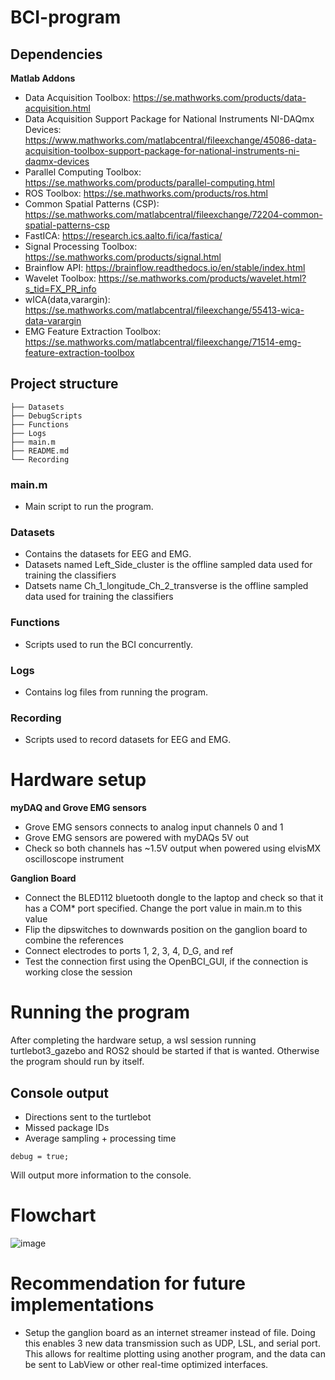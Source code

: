 # BCI-program
## Dependencies
  
**Matlab Addons**
- Data Acquisition Toolbox: https://se.mathworks.com/products/data-acquisition.html
- Data Acquisition Support Package for National Instruments NI-DAQmx Devices: https://www.mathworks.com/matlabcentral/fileexchange/45086-data-acquisition-toolbox-support-package-for-national-instruments-ni-daqmx-devices
- Parallel Computing Toolbox: https://se.mathworks.com/products/parallel-computing.html
- ROS Toolbox: https://se.mathworks.com/products/ros.html
- Common Spatial Patterns (CSP): https://se.mathworks.com/matlabcentral/fileexchange/72204-common-spatial-patterns-csp
- FastICA: https://research.ics.aalto.fi/ica/fastica/
- Signal Processing Toolbox: https://se.mathworks.com/products/signal.html
- Brainflow API: https://brainflow.readthedocs.io/en/stable/index.html
- Wavelet Toolbox: https://se.mathworks.com/products/wavelet.html?s_tid=FX_PR_info
- wICA(data,varargin): https://se.mathworks.com/matlabcentral/fileexchange/55413-wica-data-varargin
- EMG Feature Extraction Toolbox: https://se.mathworks.com/matlabcentral/fileexchange/71514-emg-feature-extraction-toolbox
  

## Project structure
```
├── Datasets
├── DebugScripts
├── Functions
├── Logs
├── main.m
├── README.md
└── Recording
```
### main.m
- Main script to run the program.
### Datasets
- Contains the datasets for EEG and EMG.
- Datasets named Left_Side_cluster is the offline sampled data used for training the classifiers
- Datsets name Ch_1_longitude_Ch_2_transverse is the offline sampled data used for training the classifiers
### Functions
- Scripts used to run the BCI concurrently.
### Logs
- Contains log files from running the program.
### Recording
- Scripts used to record datasets for EEG and EMG.

# Hardware setup
**myDAQ and Grove EMG sensors**
- Grove EMG sensors connects to analog input channels 0 and 1
- Grove EMG sensors are powered with myDAQs 5V out
- Check so both channels has ~1.5V output when powered using elvisMX oscilloscope instrument

**Ganglion Board**
- Connect the BLED112 bluetooth dongle to the laptop and check so that it has a COM* port specified. Change the port value in main.m to this value
- Flip the dipswitches to downwards position on the ganglion board to combine the references
- Connect electrodes to ports 1, 2, 3, 4, D_G, and ref
- Test the connection first using the OpenBCI_GUI, if the connection is working close the session
# Running the program
After completing the hardware setup, a wsl session running turtlebot3_gazebo and ROS2 should be started if that is wanted. Otherwise the program should run by itself.
## Console output
- Directions sent to the turtlebot
- Missed package IDs
- Average sampling + processing time
```
debug = true;
```
Will output more information to the console.
# Flowchart
![image](https://github.com/ELA411/BCI-program/assets/59138680/b55fd771-0721-420a-b343-67008124585f)
# Recommendation for future implementations
- Setup the ganglion board as an internet streamer instead of file. Doing this enables 3 new data transmission such as UDP, LSL, and serial port. This allows for realtime plotting using another program, and the data can be sent to LabView or other real-time optimized interfaces.

